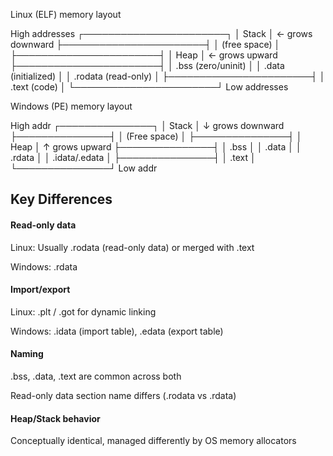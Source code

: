 Linux (ELF) memory layout

High addresses
┌───────────────────────┐
│       Stack            │  <- grows downward
├───────────────────────┤
│       (free space)     │
├───────────────────────┤
│       Heap             │  <- grows upward
├───────────────────────┤
│ .bss   (zero/uninit)   │
│ .data  (initialized)   │
│ .rodata (read-only)     │
├───────────────────────┤
│ .text  (code)          │
└───────────────────────┘
Low addresses

Windows (PE) memory layout

High addr
┌───────────────┐
│ Stack         │ ↓ grows downward
├───────────────┤
│ (Free space)  │
├───────────────┤
│ Heap          │ ↑ grows upward
├───────────────┤
│ .bss          │
│ .data         │
│ .rdata        │
│ .idata/.edata │
├───────────────┤
│ .text         │
└───────────────┘
Low addr

 
## Key Differences

#### Read-only data

Linux: Usually .rodata (read-only data) or merged with .text

Windows: .rdata

#### Import/export
Linux: .plt / .got for dynamic linking

Windows: .idata (import table), .edata (export table)

#### Naming

.bss, .data, .text are common across both

Read-only data section name differs (.rodata vs .rdata)

#### Heap/Stack behavior

Conceptually identical, managed differently by OS memory allocators
